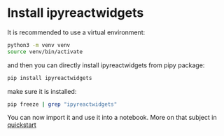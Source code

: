 # Install ipyreactwidgets

It is recommended to use a virtual environment:

```bash
python3 -m venv venv
source venv/bin/activate
```

and then you can directly install ipyreactwidgets from pipy package:

```bash
pip install ipyreactwidgets
```

make sure it is installed:

```bash
pip freeze | grep "ipyreactwidgets"
```

You can now import it and use it into a notebook. More on that subject in [quickstart](quickstart.md)
